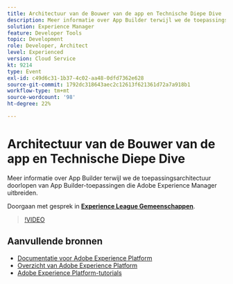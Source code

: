 ```yaml
---
title: Architectuur van de Bouwer van de app en Technische Diepe Dive
description: Meer informatie over App Builder terwijl we de toepassingsarchitectuur doorlopen van App Builder-toepassingen die Adobe Experience Manager uitbreiden.
solution: Experience Manager
feature: Developer Tools
topic: Development
role: Developer, Architect
level: Experienced
version: Cloud Service
kt: 9214
type: Event
exl-id: c49d6c31-1b37-4c02-aa48-0dfd7362e628
source-git-commit: 1792dc318643aec2c12613f621361d72a7a918b1
workflow-type: tm+mt
source-wordcount: '98'
ht-degree: 22%

---
```


# Architectuur van de Bouwer van de app en Technische Diepe Dive

Meer informatie over App Builder terwijl we de toepassingsarchitectuur doorlopen van App Builder-toepassingen die Adobe Experience Manager uitbreiden.

Doorgaan met gesprek in **[Experience League Gemeenschappen](https://adobe.ly/3uragoI)**.

>[!VIDEO](https://video.tv.adobe.com/v/337709/?quality=12&learn=on&hidetitle=true)

## Aanvullende bronnen

- [Documentatie voor Adobe Experience Platform](https://experienceleague.adobe.com/docs/experience-platform.html)
- [Overzicht van Adobe Experience Platform](https://experienceleague.adobe.com/docs/experience-platform/landing/home.html)
- [Adobe Experience Platform-tutorials](https://experienceleague.adobe.com/docs/platform-learn/tutorials/overview.html?lang=nl)
